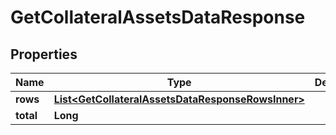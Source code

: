 

# GetCollateralAssetsDataResponse


## Properties

| Name | Type | Description | Notes |
|------------ | ------------- | ------------- | -------------|
|**rows** | [**List&lt;GetCollateralAssetsDataResponseRowsInner&gt;**](GetCollateralAssetsDataResponseRowsInner.md) |  |  [optional] |
|**total** | **Long** |  |  [optional] |




